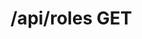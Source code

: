 #  /api/roles GET

<api-endpoint openapi-path="../../specifications/swagger.json" method="GET" endpoint="/api/roles"/>
